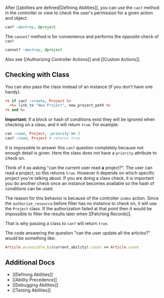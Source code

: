 After [[abilities are defined|Defining Abilities]], you can use the `can?` method in the controller or view to check the user's permission for a given action and object.

```ruby
can? :destroy, @project
```

The `cannot?` method is for convenience and performs the opposite check of `can?`

```ruby
cannot? :destroy, @project
```

Also see [[Authorizing Controller Actions]] and  [[Custom Actions]].

## Checking with Class

You can also pass the class instead of an instance (if you don't have one handy).

```rhtml
<% if can? :create, Project %>
  <%= link_to "New Project", new_project_path %>
<% end %>
```

**Important:** If a block or hash of conditions exist they will be ignored when checking on a class, and it will return `true`. For example:

```ruby
can :read, Project, :priority => 3
can? :read, Project # returns true
```

It is impossible to answer this `can?` question completely because not enough detail is given. Here the class does not have a `priority` attribute to check on.

Think of it as asking "can the current user read **a** project?". The user can read a project, so this returns `true`. However it depends on which specific project you're talking about. If you are doing a class check, it is important you do another check once an instance becomes available so the hash of conditions can be used.

The reason for this behavior is because of the controller `index` action. Since the `authorize_resource` before filter has no instance to check on, it will use the `Project` class. If the authorization failed at that point then it would be impossible to filter the results later when [[Fetching Records]].

That is why passing a class to `can?` will return `true`.

The code answering the question "can the user update all the articles?" would be something like:

``` ruby
Article.accessible_by(current_ability).count == Article.count
```

## Additional Docs

* [[Defining Abilities]]
* [[Ability Precedence]]
* [[Debugging Abilities]]
* [[Testing Abilities]]